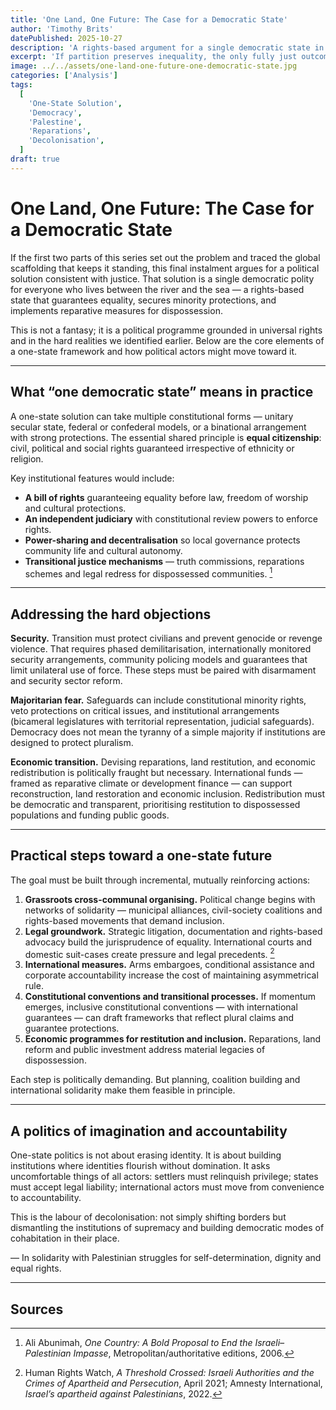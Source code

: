```yaml
---
title: 'One Land, One Future: The Case for a Democratic State'
author: 'Timothy Brits'
datePublished: 2025-10-27
description: 'A rights-based argument for a single democratic state in historic Palestine. The piece sets out constitutional protections, transitional justice and practical steps toward equal citizenship for all people between the river and the sea.'
excerpt: 'If partition preserves inequality, the only fully just outcome is a political framework built on equal rights. This essay outlines the moral and practical case for a democratic single state and the transitional measures needed to make it viable.'
image: ../../assets/one-land-one-future-one-democratic-state.jpg
categories: ['Analysis']
tags:
  [
    'One-State Solution',
    'Democracy',
    'Palestine',
    'Reparations',
    'Decolonisation',
  ]
draft: true
---
```


# One Land, One Future: The Case for a Democratic State

If the first two parts of this series set out the problem and traced the global scaffolding that keeps it standing, this final instalment argues for a political solution consistent with justice. That solution is a single democratic polity for everyone who lives between the river and the sea — a rights-based state that guarantees equality, secures minority protections, and implements reparative measures for dispossession.

This is not a fantasy; it is a political programme grounded in universal rights and in the hard realities we identified earlier. Below are the core elements of a one-state framework and how political actors might move toward it.

---

## What “one democratic state” means in practice

A one-state solution can take multiple constitutional forms — unitary secular state, federal or confederal models, or a binational arrangement with strong protections. The essential shared principle is **equal citizenship**: civil, political and social rights guaranteed irrespective of ethnicity or religion.

Key institutional features would include:

- **A bill of rights** guaranteeing equality before law, freedom of worship and cultural protections.
- **An independent judiciary** with constitutional review powers to enforce rights.
- **Power-sharing and decentralisation** so local governance protects community life and cultural autonomy.
- **Transitional justice mechanisms** — truth commissions, reparations schemes and legal redress for dispossessed communities. [^1]

---

## Addressing the hard objections

**Security.** Transition must protect civilians and prevent genocide or revenge violence. That requires phased demilitarisation, internationally monitored security arrangements, community policing models and guarantees that limit unilateral use of force. These steps must be paired with disarmament and security sector reform.

**Majoritarian fear.** Safeguards can include constitutional minority rights, veto protections on critical issues, and institutional arrangements (bicameral legislatures with territorial representation, judicial safeguards). Democracy does not mean the tyranny of a simple majority if institutions are designed to protect pluralism.

**Economic transition.** Devising reparations, land restitution, and economic redistribution is politically fraught but necessary. International funds — framed as reparative climate or development finance — can support reconstruction, land restoration and economic inclusion. Redistribution must be democratic and transparent, prioritising restitution to dispossessed populations and funding public goods.

---

## Practical steps toward a one-state future

The goal must be built through incremental, mutually reinforcing actions:

1. **Grassroots cross-communal organising.** Political change begins with networks of solidarity — municipal alliances, civil-society coalitions and rights-based movements that demand inclusion.
2. **Legal groundwork.** Strategic litigation, documentation and rights-based advocacy build the jurisprudence of equality. International courts and domestic suit-cases create pressure and legal precedents. [^2]
3. **International measures.** Arms embargoes, conditional assistance and corporate accountability increase the cost of maintaining asymmetrical rule.
4. **Constitutional conventions and transitional processes.** If momentum emerges, inclusive constitutional conventions — with international guarantees — can draft frameworks that reflect plural claims and guarantee protections.
5. **Economic programmes for restitution and inclusion.** Reparations, land reform and public investment address material legacies of dispossession.

Each step is politically demanding. But planning, coalition building and international solidarity make them feasible in principle.

---

## A politics of imagination and accountability

One-state politics is not about erasing identity. It is about building institutions where identities flourish without domination. It asks uncomfortable things of all actors: settlers must relinquish privilege; states must accept legal liability; international actors must move from convenience to accountability.

This is the labour of decolonisation: not simply shifting borders but dismantling the institutions of supremacy and building democratic modes of cohabitation in their place.

— In solidarity with Palestinian struggles for self-determination, dignity and equal rights.

---

## Sources

[^1]: Ali Abunimah, _One Country: A Bold Proposal to End the Israeli–Palestinian Impasse_, Metropolitan/authoritative editions, 2006.

[^2]: Human Rights Watch, _A Threshold Crossed: Israeli Authorities and the Crimes of Apartheid and Persecution_, April 2021; Amnesty International, _Israel’s apartheid against Palestinians_, 2022.
